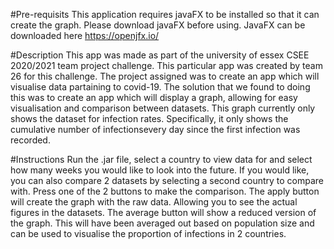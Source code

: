 #Pre-requisits
This application requires javaFX to be installed so that it can create the graph. Please download javaFX before using.
JavaFX can be downloaded here https://openjfx.io/


#Description
This app was made as part of the university of essex CSEE 2020/2021 team project challenge. This particular app was created by team 26 for this challenge.
The project assigned was to create an app which will visualise data partaining to covid-19. The solution that we found to doing this was to create an app which will display a graph, allowing for easy visualisation and comparison between datasets.
This graph currently only shows the dataset for infection rates. Specifically, it only shows the cumulative number of infectionsevery day since the first infection was recorded.


#Instructions
Run the .jar file, select a country to view data for and select how many weeks you would like to look into the future. If you would like, you can also compare 2 datasets by selecting a second country to compare with.
Press one of the 2 buttons to make the comparison. The apply button will create the graph with the raw data. Allowing you to see the actual figures in the datasets.
The average button will show a reduced version of the graph. This will have been averaged out based on population size and can be used to visualise the proportion of infections in 2 countries.
